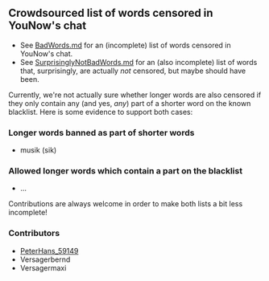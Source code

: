 Crowdsourced list of words censored in YouNow's chat
----------------------------------------------------

* See [BadWords.md](BadWords.md) for an (incomplete) list of words censored
  in YouNow's chat.
* See [SurprisinglyNotBadWords.md](SurprisinglyNotBadWords.md) for an (also
  incomplete) list of words that, surprisingly, are actually *not* censored,
  but maybe should have been.

Currently, we're not actually sure whether longer words are also censored if
they only contain any (and yes, *any*) part of a shorter word on the known
blacklist. Here is some evidence to support both cases:

### Longer words banned as part of shorter words
* musik (sik)

### Allowed longer words which contain a part on the blacklist
* ...

Contributions are always welcome in order to make both lists a bit less incomplete!

### Contributors
* [PeterHans_59149](https://www.younow.com/PeterHans_59149)
* Versagerbernd
* Versagermaxi
